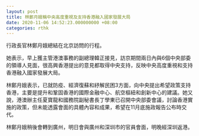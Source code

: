```yaml
---
layout: post
title: 林鄭月娥稱中央高度重視及支持香港融入國家發展大局
date: 2020-11-06 14:52:23.000000000 +08:00
categories: rthk
---
```


行政長官林鄭月娥總結在北京訪問的行程。

她表示，早上獲主管港澳事務的副總理韓正接見，訪京期間兩日內與6個中央部委的領導人見面，很高興香港提出的意見都取得中央支持，反映中央高度重視和支持香港融入國家發展大局。

林鄭月娥表示，已就防疫、經濟復蘇和紓解民困3方面，向中央提出希望政策支持香港，主要是提升和鞏固香港的國際金融中心、航空樞紐和創新中心的建議。她又說，港澳辦主任夏寶龍和國務院副秘書長丁學東已召開中央部委會議，討論香港實施的政策，但未能透露會面的具體內容和成果，希望在11月底施政報告公布時交代。

林鄭月娥稍後會轉到廣州，明日會與廣州和深圳市的官員會面，明晚經深圳返港。
